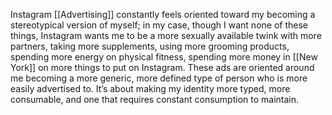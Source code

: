 Instagram [[Advertising]] constantly feels oriented toward my becoming a stereotypical version of myself; in my case, though I want none of these things, Instagram wants me to be a more sexually available twink with more partners, taking more supplements, using more grooming products, spending more energy on physical fitness, spending more money in [[New York]] on more things to put on Instagram. These ads are oriented around me becoming a more generic, more defined type of person who is more easily advertised to. It’s about making my identity more typed, more consumable, and one that requires constant consumption to maintain.